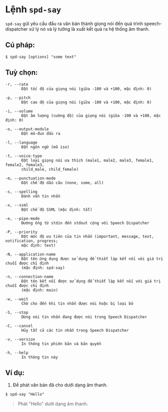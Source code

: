 # Lệnh `spd-say`

`spd-say` gửi yêu cầu đầu ra văn bản thành giọng nói đến quá trình speech-dispatcher xử lý nó và lý tưởng là xuất kết quả ra hệ thống âm thanh.

## Cú pháp:

```
$ spd-say [options] "some text"
```

## Tuỳ chọn:

```
-r, --rate
       Đặt tốc độ của giọng nói (giữa -100 và +100, mặc định: 0)

-p, --pitch
       Đặt cao độ của giọng nói (giữa -100 và +100, mặc định: 0)

-i, --volume
       Đặt âm lượng (cường độ) của giọng nói (giữa -100 và +100, mặc định: 0)

-o, --output-module
       Đặt mô-đun đầu ra

-l, --language
       Đặt ngôn ngữ (mã iso)

-t, --voice-type
       Đặt loại giọng nói ưa thích (male1, male2, male3, female1, female2, female3,
       child_male, child_female)

-m, --punctuation-mode
       Đặt chế độ dấu câu (none, some, all)

-s, --spelling
       Đánh vần tin nhắn

-x, --ssml
       Bật chế độ SSML (mặc định: tắt)

-e, --pipe-mode
       Đường ống từ stdin đến stdout cộng với Speech Dispatcher

-P, --priority
       Đặt mức độ ưu tiên của tin nhắn (important, message, text, notification, progress;
       mặc định: text)

-N, --application-name
       Đặt tên ứng dụng được sử dụng để thiết lập kết nối với giá trị chuỗi được chỉ định
       (mặc định: spd-say)

-n, --connection-name
       Đặt tên kết nối được sử dụng để thiết lập kết nối với giá trị chuỗi được chỉ định
       (mặc định: main)

-w, --wait
       Chờ cho đến khi tin nhắn được nói hoặc bị loại bỏ

-S, --stop
       Dừng nói tin nhắn đang được nói trong Speech Dispatcher

-C, --cancel
       Hủy tất cả các tin nhắn trong Speech Dispatcher

-v, --version
       In thông tin phiên bản và bản quyền

-h, --help
       In thông tin này
```

## Ví dụ:

1. Để phát văn bản đã cho dưới dạng âm thanh.

```
$ spd-say "Hello"
```

>Phát "Hello" dưới dạng âm thanh.
````
`````
